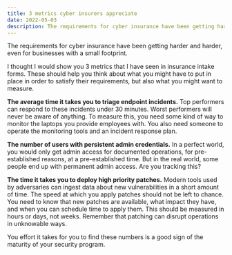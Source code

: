 ```yaml
---
title: 3 metrics cyber insurers appreciate
date: 2022-05-03
description: The requirements for cyber insurance have been getting harder and harder, even for businesses with a small footprint.
---
```


The requirements for cyber insurance have been getting harder and harder, even for businesses with a small footprint. 

I thought I would show you 3 metrics that I have seen in insurance intake forms. These should help you think about what you might have to put in place in order to satisfy their requirements, but also what you might want to measure.

**The average time it takes you to triage endpoint incidents.** Top performers can respond to these incidents under 30 minutes. Worst performers will never be aware of anything. To measure this, you need some kind of way to monitor the laptops you provide employees with. You also need someone to operate the monitoring tools and an incident response plan.

**The number of users with persistent admin credentials.** In a perfect world, you would only get admin access for documented operations, for pre-established reasons, at a pre-established time. But in the real world, some people end up with permanent admin access. Are you tracking this?

**The time it takes you to deploy high priority patches.** Modern tools used by adversaries can ingest data about new vulnerabilities in a short amount of time. The speed at which you apply patches should not be left to chance. You need to know that new patches are available, what impact they have, and when you can schedule time to apply them. This should be measured in hours or days, not weeks. Remember that patching can disrupt operations in unknowable ways.

You effort it takes for you to find these numbers is a good sign of the maturity of your security program.
